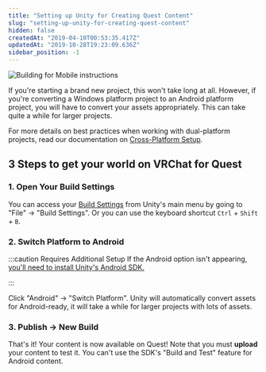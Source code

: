 ```yaml
---
title: "Setting up Unity for Creating Quest Content"
slug: "setting-up-unity-for-creating-quest-content"
hidden: false
createdAt: "2019-04-10T00:53:35.417Z"
updatedAt: "2019-10-28T19:23:09.636Z"
sidebar_position: -1
---
```

![Building for Mobile instructions](/img/setting-up-unity-for-creating-quest-content-1ac8b19-VRChat_QuestContent_QuickStart.png)

If you're starting a brand new project, this won't take long at all. However, if you're converting a Windows platform project to an Android platform project, you will have to convert your assets appropriately. This can take quite a while for larger projects.

For more details on best practices when working with dual-platform projects, read our documentation on [Cross-Platform Setup](/platforms/android/cross-platform-setup).

## 3 Steps to get your world on VRChat for Quest

### 1. Open Your Build Settings

You can access your [Build Settings](https://docs.unity3d.com/Manual/BuildSettings.html) from Unity's main menu by going to "File" -> "Build Settings". Or you can use the keyboard shortcut `Ctrl` + `Shift` + `B`.

### 2. Switch Platform to Android

:::caution Requires Additional Setup
If the Android option isn't appearing, [you'll need to install Unity's Android SDK.](https://docs.unity3d.com/Manual/android-sdksetup.html)

:::

Click "Android" -> "Switch Platform". Unity will automatically convert assets for Android-ready, it will take a while for larger projects with lots of assets.

### 3. Publish -> New Build

That's it! Your content is now available on Quest! Note that you must **upload** your content to test it. You can't use the SDK's "Build and Test" feature for Android content.